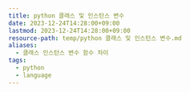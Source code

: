 ```yaml
---
title: python 클래스 및 인스턴스 변수
date: 2023-12-24T14:28:00+09:00
lastmod: 2023-12-24T14:28:00+09:00
resource-path: temp/python 클래스 및 인스턴스 변수.md
aliases:
  - 클래스 인스턴스 변수 함수 차이
tags:
  - python
  - language
---
```

